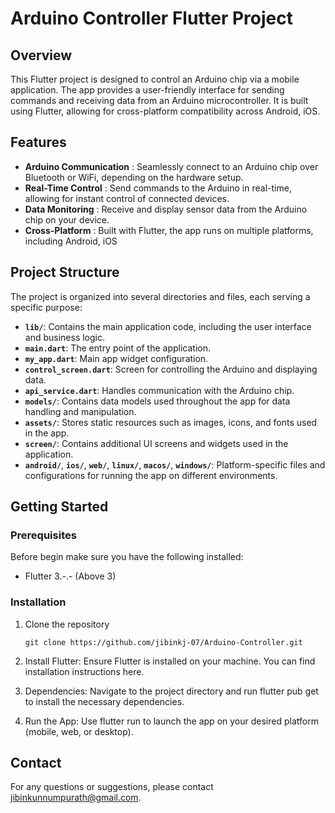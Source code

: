 # Arduino Controller Flutter Project

## Overview

This Flutter project is designed to control an Arduino chip via a mobile application.
The app provides a user-friendly interface for sending commands and receiving data from an Arduino microcontroller.
It is built using Flutter, allowing for cross-platform compatibility across 
Android, iOS.

## Features

- **Arduino Communication** :  Seamlessly connect to an Arduino chip over Bluetooth or WiFi, depending on the hardware setup.
- **Real-Time Control**  : Send commands to the Arduino in real-time, allowing for instant control of connected devices.
- **Data Monitoring**   : Receive and display sensor data from the Arduino chip on your device.
- **Cross-Platform**   : Built with Flutter, the app runs on multiple platforms, including Android, iOS

## Project Structure

The project is organized into several directories and files, each serving a specific purpose:

 - **`lib/`**: Contains the main application code, including the user interface and business logic.
 - **`main.dart`**: The entry point of the application.
 - **`my_app.dart`**: Main app widget configuration.
 - **`control_screen.dart`**: Screen for controlling the Arduino and displaying data.
 - **`api_service.dart`**: Handles communication with the Arduino chip.
 - **`models/`**: Contains data models used throughout the app for data handling and manipulation.
 - **`assets/`**: Stores static resources such as images, icons, and fonts used in the app.
 - **`screen/`**: Contains additional UI screens and widgets used in the application.
 - **`android/`**, **`ios/`**, **`web/`**, **`linux/`**, **`macos/`**, **`windows/`**: Platform-specific files and configurations for running the app on different environments.

## Getting Started

### Prerequisites

Before begin make sure you have the following installed:

- Flutter 3.-.- (Above 3)

### Installation

1. Clone the repository

   ```
   git clone https://github.com/jibinkj-07/Arduino-Controller.git
   
   ```
2. Install Flutter: Ensure Flutter is installed on your machine. You can find installation instructions here.

3. Dependencies: Navigate to the project directory and run flutter pub get to install the necessary dependencies.

4. Run the App: Use flutter run to launch the app on your desired platform (mobile, web, or desktop).

## Contact
   For any questions or suggestions, please contact jibinkunnumpurath@gmail.com.
